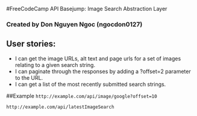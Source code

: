 #FreeCodeCamp API Basejump: Image Search Abstraction Layer
### Created by Don Nguyen Ngoc (ngocdon0127)
## User stories:
- I can get the image URLs, alt text and page urls for a set of images relating to a given search string.
- I can paginate through the responses by adding a ?offset=2 parameter to the URL.
- I can get a list of the most recently submitted search strings.

##Example
``http://example.com/api/image/google?offset=10``


``http://example.com/api/latestImageSearch``
